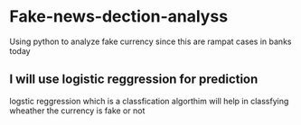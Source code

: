 # Fake-news-dection-analyss
Using python to analyze fake currency since this are rampat cases in banks today

## I will use logistic reggression for prediction
logstic reggression which is a classfication algorthim will help in classfying wheather the currency is fake or not
